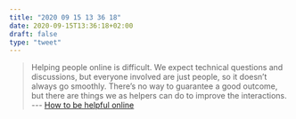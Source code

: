```yaml
---
title: "2020 09 15 13 36 18"
date: 2020-09-15T13:36:18+02:00
draft: false
type: "tweet"
---
```

> Helping people online is difficult. We expect technical questions and discussions, but everyone involved are just people, so it doesn’t always go smoothly. There’s no way to guarantee a good outcome, but there are things we as helpers can do to improve the interactions. --- [How to be helpful online](https://nedbatchelder.com/blog/202009/how_to_be_helpful_online.html)

